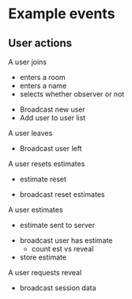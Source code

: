 # Example events

## User actions
A user joins
 - enters a room
 - enters a name
 - selects whether observer or not

 + Broadcast new user
 + Add user to user list

A user leaves
 + Broadcast user left

A user resets estimates
 - estimate reset
 + broadcast reset estimates

A user estimates
 - estimate sent to server
 + broadcast user has estimate
   - count est vs reveal
 + store estimate

A user requests reveal
 + broadcast session data
